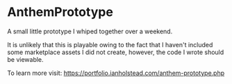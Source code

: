 # AnthemPrototype
A small little prototype I whiped together over a weekend. 

It is unlikely that this is playable owing to the fact that I haven't included some marketplace assets I did not create, however, the code I wrote should be viewable.

To learn more visit: https://portfolio.ianholstead.com/anthem-prototype.php
